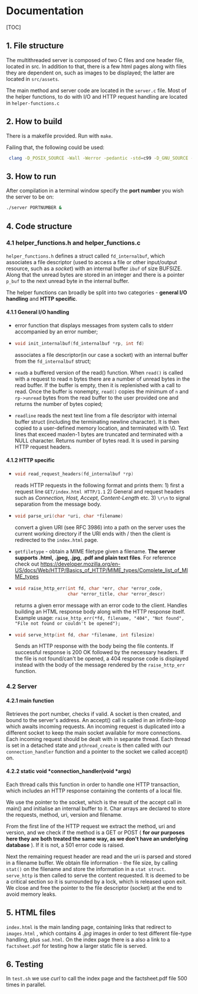 # Documentation

[TOC]

## 1. File structure

The multithreaded server is composed of two C files and one header file, located in src. In
addition to that, there is a few html pages along with files they are dependent on, such as
images to be displayed; the latter are located in `src/assets`.

The main method and server code are located in the `server.c` file.
Most of the helper functions, to do with I/O and HTTP request handling are located in `helper-functions.c`

## 2. How to build

There is a makefile provided. Run with `make`.

Failing that, the following could be used:

```bash
 clang -D_POSIX_SOURCE -Wall -Werror -pedantic -std=c99 -D_GNU_SOURCE -pthread server.c helper-functions.c -o server
```



## 3. How to run

After compilation in a terminal window specify the **port number** you wish the server to be on:

```bash
./server PORTNUMBER &
```



## 4. Code structure

### 4.1 helper_functions.h and helper_functions.c

`helper_functions.h` defines a struct called `fd_internalbuf`, which associates a file
descriptor (used to access a file or other input/output resource, such as a _socket_) with an
internal buffer `ibuf` of size BUFSIZE. Along that the unread bytes are stored in an integer and there is a pointer `p_buf` to the next unread byte in the internal buffer.

The helper functions can broadly be split into two categories - **general I/O handling** and **HTTP specific**.

#### 4.1.1 General I/O handling

- error function that displays messages from system calls to stderr accompanied by an error number;

- ```c
  void init_internalbuf(fd_internalbuf *rp, int fd)
  ```

  associates a file descriptor(in our case a socket) with an internal buffer from the `fd_internalbuf` struct;


- `readb` a buffered version of the read() function. When `read()` is called with a request to read n bytes there are a number of unread bytes in the read buffer. If the buffer is empty, then it is replenished with a call to read. Once the buffer is nonempty, `read()` copies the minimum of `n` and `rp->unread` bytes from the read buffer to the user provided one and returns the number of bytes copied;
- `readline` reads the next text line from a file descriptor with internal buffer struct (including the terminating newline character). It is then copied to a user-defined memory location, and terminated with \0. Text lines that exceed maxlen-1 bytes are truncated and terminated with a NULL character. Returns number of bytes read. 
  It is used in parsing HTTP request headers.

#### 4.1.2 HTTP specific

- ```c
  void read_request_headers(fd_internalbuf *rp)
  ```

  reads HTTP requests in the following format and prints them:  1) first a request line `GET/index.html HTTP/1.1`  2) General and request headers such as *Connection, Host, Accept, Content-Length* etc.  3) `\r\n` to signal separation from the message body.

- ```C
  void parse_uri(char *uri, char *filename)
  ```

  convert a given URI (see RFC 3986) into a path on the server uses the current working
  directory if the URI ends with / then the client is redirected to the `index.html` page.

- `getfiletype` - obtain a MIME filetype given a filename. **The server supports .html,**
  **.jpeg, .jpg, .pdf and plain text files**. For reference check out https://developer.mozilla.org/en-US/docs/Web/HTTP/Basics_of_HTTP/MIME_types/Complete_list_of_MIME_types

- ```c
  void raise_http_err(int fd, char *err, char *error_code, 
                      char *error_title, char *error_descr)
  ```

  returns a given error message with an error code to the client. Handles building an HTML response body along with the HTTP response itself. Example usage:
  `raise_http_err(*fd, filename, "404", "Not found", "File not found or couldn't be opened");`

- ```c
  void serve_http(int fd, char *filename, int filesize) 
  ```

  Sends an HTTP response with the body being the file contents. If successful response is
  200 OK followed by the necessary headers. If the file is not found/can't be opened, a 404 response code is displayed instead with the body of the message rendered by the
  `raise_http_err` function.



### 4.2 Server

#### 4.2.1 main function

Retrieves the port number, checks if valid. A socket is then created, and bound to the server's
address. An accept() call is called in an infinite-loop which awaits incoming requests. An
incoming request is duplicated into a different socket to keep the main socket available for
more connections. Each incoming request should be dealt with in separate thread. Each thread is set in a detached state and `pthread_create` is then called with our `connection_handler` function and a pointer to the socket we called accept() on.

#### 4.2.2 static void *connection_handler(void *args)

Each thread calls this function in order to handle one HTTP transaction, which includes an HTTP response containing the contents of a local file.

We use the pointer to the socket, which is the result of the accept call in main() and initialise
an internal buffer to it. Char arrays are declared to store the requests, method, uri, version and filename.

From the first line of the HTTP request we extract the method, uri and version, and we check if the method is a GET or POST ( **for our purposes here they are both treated the same way, as we don't have an underlying database** ). If it is not, a 501 error code is raised.

Next the remaining request header are read and the uri is parsed and stored in a filename
buffer. We obtain file information - the file size, by calling `stat()` on the filename and store
the information in a `stat struct`. `serve_http` is then called to serve the content requested.
It is deemed to be a critical section so it is surrounded by a lock, which is released upon exit. We close and free the pointer to the file descriptor (socket) at the end to avoid memory leaks.

## 5. HTML files

`index.html` is the main landing page, containing links that redirect to `images.html` , which
contains 4 *.jpg* images in order to test different file-type handling, plus `sad.html`. On the
index page there is a also a link to a `factsheet.pdf` for testing how a larger static file is
served.

## 6. Testing

In `test.sh` we use _curl_ to call the index page and the factsheet.pdf file 500 times in
parallel.
